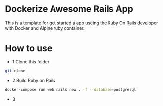 # Dockerize Awesome Rails App

This is a template for get started a app useing the Ruby On Rails developer with Docker and Alpine ruby container.

# How to use

- 1 Clone this folder

```sh
git clone 
```

- 2 Build Ruby on Rails
```sh
docker-compose run web rails new . -f --database=postgresql
```
- 3